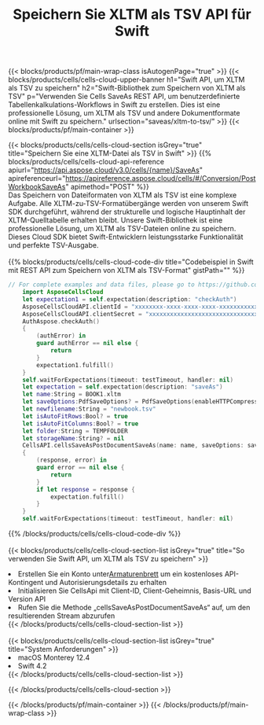 ﻿---
title:  Speichern Sie XLTM als TSV API für Swift
description:  Verwenden von Aspose.Cells Cloud SDK für Swift zum Speichern von XLTM-Formatdateien als TSV-Formatdateien.
url: /de/swift/saveas/xltm-to-tsv/
---
{{< blocks/products/pf/main-wrap-class isAutogenPage="true" >}}
{{< blocks/products/cells/cells-cloud-upper-banner h1="Swift API, um XLTM als TSV zu speichern" h2="Swift-Bibliothek zum Speichern von XLTM als TSV" p="Verwenden Sie Cells SaveAs REST API, um benutzerdefinierte Tabellenkalkulations-Workflows in Swift zu erstellen. Dies ist eine professionelle Lösung, um XLTM als TSV und andere Dokumentformate online mit Swift zu speichern." urlsection="saveas/xltm-to-tsv/" >}}
{{< blocks/products/pf/main-container >}}

{{< blocks/products/cells/cells-cloud-section isGrey="true" title="Speichern Sie eine XLTM-Datei als TSV in Swift" >}}
{{% blocks/products/cells/cells-cloud-api-reference apiurl="https://api.aspose.cloud/v3.0/cells/{name}/SaveAs" apireferenceurl="https://apireference.aspose.cloud/cells/#/Conversion/PostWorkbookSaveAs" apimethod="POST" %}}
<br/>
Das Speichern von Dateiformaten von XLTM als TSV ist eine komplexe Aufgabe. Alle XLTM-zu-TSV-Formatübergänge werden von unserem Swift SDK durchgeführt, während der strukturelle und logische Hauptinhalt der XLTM-Quelltabelle erhalten bleibt. Unsere Swift-Bibliothek ist eine professionelle Lösung, um XLTM als TSV-Dateien online zu speichern. Dieses Cloud SDK bietet Swift-Entwicklern leistungsstarke Funktionalität und perfekte TSV-Ausgabe.
<br/>
<br/>
{{% blocks/products/cells/cells-cloud-code-div title="Codebeispiel in Swift mit REST API zum Speichern von XLTM als TSV-Format" gistPath="" %}}
  
```swift
// For complete examples and data files, please go to https://github.com/aspose-cells-cloud/aspose-cells-cloud-swift/
    import AsposeCellsCloud
    let expectation1 = self.expectation(description: "checkAuth")
    AsposeCellsCloudAPI.clientId = "xxxxxxxx-xxxx-xxxx-xxxx-xxxxxxxxxxxx"
    AsposeCellsCloudAPI.clientSecret = "xxxxxxxxxxxxxxxxxxxxxxxxxxxxxxxx"
    AuthAspose.checkAuth()
    {
        (authError) in
        guard authError == nil else {
            return
        }
        expectation1.fulfill()
    }
    self.waitForExpectations(timeout: testTimeout, handler: nil)     
    let expectation = self.expectation(description: "saveAs")
    let name:String = BOOK1.xltm
    let saveOptions:PdfSaveOptions? = PdfSaveOptions(enableHTTPCompression: nil, saveFormat: "pdf", clearData: nil, cachedFileFolder: nil, validateMergedAreas: nil, refreshChartCache: nil, createDirectory: nil, sortNames: nil, calculateFormula: nil, checkFontCompatibility: nil, onePagePerSheet: true, compliance: nil, defaultFont: nil, printingPageType: nil, imageType: nil, desiredPPI: nil, jpegQuality: nil, securityOptions: nil)
    let newfilename:String = "newbook.tsv"
    let isAutoFitRows:Bool? = true
    let isAutoFitColumns:Bool? = true
    let folder:String = TEMPFOLDER
    let storageName:String? = nil        
    CellsAPI.cellsSaveAsPostDocumentSaveAs(name: name, saveOptions: saveOptions, newfilename: newfilename, isAutoFitRows: isAutoFitRows, isAutoFitColumns: isAutoFitColumns, folder: folder, storageName: storageName)
    {
        (response, error) in
        guard error == nil else {
            return
        }            
        if let response = response {
            expectation.fulfill()
        }
    }
    self.waitForExpectations(timeout: testTimeout, handler: nil)
```
  
{{% /blocks/products/cells/cells-cloud-code-div %}}
<br/>
<br/>
{{< blocks/products/cells/cells-cloud-section-list isGrey="true" title="So verwenden Sie Swift API, um XLTM als TSV zu speichern" >}}
<li> Erstellen Sie ein Konto unter<a href="https://dashboard.aspose.cloud/">Armaturenbrett</a> um ein kostenloses API-Kontingent und Autorisierungsdetails zu erhalten</li>
<li>Initialisieren Sie CellsApi mit Client-ID, Client-Geheimnis, Basis-URL und Version API</li>
<li>Rufen Sie die Methode „cellsSaveAsPostDocumentSaveAs“ auf, um den resultierenden Stream abzurufen</li>
{{< /blocks/products/cells/cells-cloud-section-list >}}
<br/>
<br/>
{{< blocks/products/cells/cells-cloud-section-list isGrey="true" title="System Anforderungen" >}}
<li>macOS Monterey 12.4</li>
<li>Swift 4.2</li>
{{< /blocks/products/cells/cells-cloud-section-list >}}

{{< /blocks/products/cells/cells-cloud-section >}}

{{< /blocks/products/pf/main-container >}}
{{< /blocks/products/pf/main-wrap-class >}}
